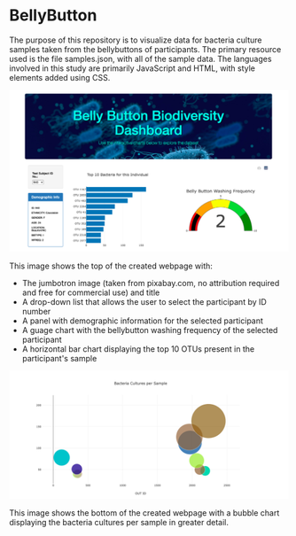 # BellyButton

The purpose of this repository is to visualize data for bacteria culture samples taken from the bellybuttons of participants. The primary resource used is the file samples.json, with all of the sample data. The languages involved in this study are primarily JavaScript and HTML, with style elements added using CSS.


!['image1_page_top](images/image1_page_top.png)


This image shows the top of the created webpage with:

* The jumbotron image (taken from pixabay.com, no attribution required and free for commercial use) and title
* A drop-down list that allows the user to select the participant by ID number
* A panel with demographic information for the selected participant
* A guage chart with the bellybutton washing frequency of the selected participant
* A horizontal bar chart displaying the top 10 OTUs present in the participant's sample


!['image2_bubble'](images/image2_bubble.png)

This image shows the bottom of the created webpage with a bubble chart displaying the bacteria cultures per sample in greater detail.
